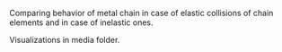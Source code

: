 Comparing behavior of metal chain in case of elastic collisions of chain elements
and in case of inelastic ones.

Visualizations in media folder.